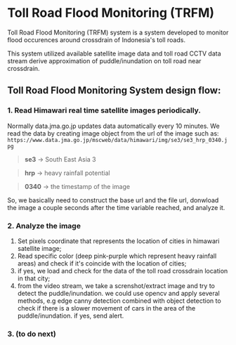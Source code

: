 # Toll Road Flood Monitoring (TRFM)

Toll Road Flood Monitoring (TRFM) system is a system developed to monitor flood occurences around crossdrain of Indonesia's toll roads.

This system utilized available satellite image data and toll road CCTV data stream derive approximation of puddle/inundation on toll road near crossdrain.

## Toll Road Flood Monitoring System design flow:

### 1. Read Himawari real time satellite images periodically. 

Normally data.jma.go.jp updates data automatically every 10 minutes. We read the data by creating image object from the url of the image such as: `https://www.data.jma.go.jp/mscweb/data/himawari/img/se3/se3_hrp_0340.jpg`

> **se3** -> South East Asia 3

> **hrp** -> heavy rainfall potential

> **0340** -> the timestamp of the image

So, we basically need to construct the base url and the file url, donwload the image a couple seconds after the time variable reached, and analyze it.

### 2. Analyze the image

1. Set pixels coordinate that represents the location of cities in himawari satellite image;
2. Read specific color (deep pink-purple which represent heavy rainfall areas) and check if it's coincide with the location of cities;
3. if yes, we load and check for the data of the toll road crossdrain location in that city;
4. from the video stream, we take a screnshot/extract image and try to detect the puddle/inundation. we could use opencv and apply several methods, e.g edge canny detection combined with object detection to check if there is a slower movement of cars in the area of the puddle/inundation. if yes, send alert.

### 3. (to do next)

